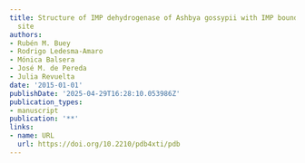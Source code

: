 ```yaml
---
title: Structure of IMP dehydrogenase of Ashbya gossypii with IMP bound to the active
  site
authors:
- Rubén M. Buey
- Rodrigo Ledesma‐Amaro
- Mónica Balsera
- José M. de Pereda
- Julia Revuelta
date: '2015-01-01'
publishDate: '2025-04-29T16:28:10.053986Z'
publication_types:
- manuscript
publication: '**'
links:
- name: URL
  url: https://doi.org/10.2210/pdb4xti/pdb
---
```

